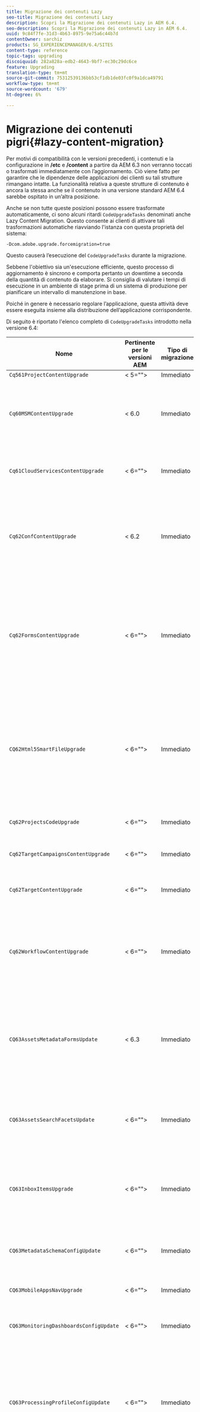 ```yaml
---
title: Migrazione dei contenuti Lazy
seo-title: Migrazione dei contenuti Lazy
description: Scopri la Migrazione dei contenuti Lazy in AEM 6.4.
seo-description: Scopri la Migrazione dei contenuti Lazy in AEM 6.4.
uuid: 9c84f7fe-31d3-4b63-8975-9e75a6c44b7d
contentOwner: sarchiz
products: SG_EXPERIENCEMANAGER/6.4/SITES
content-type: reference
topic-tags: upgrading
discoiquuid: 282a828a-edb2-4643-9bf7-ec30c29dc6ce
feature: Upgrading
translation-type: tm+mt
source-git-commit: 75312539136bb53cf1db1de03fc0f9a1dca49791
workflow-type: tm+mt
source-wordcount: '679'
ht-degree: 6%

---
```



# Migrazione dei contenuti pigri{#lazy-content-migration}

Per motivi di compatibilità con le versioni precedenti, i contenuti e la configurazione in **/etc** e **/content** a partire da AEM 6.3 non verranno toccati o trasformati immediatamente con l’aggiornamento. Ciò viene fatto per garantire che le dipendenze delle applicazioni dei clienti su tali strutture rimangano intatte. La funzionalità relativa a queste strutture di contenuto è ancora la stessa anche se il contenuto in una versione standard AEM 6.4 sarebbe ospitato in un’altra posizione.

Anche se non tutte queste posizioni possono essere trasformate automaticamente, ci sono alcuni ritardi `CodeUpgradeTasks` denominati anche Lazy Content Migration. Questo consente ai clienti di attivare tali trasformazioni automatiche riavviando l&#39;istanza con questa proprietà del sistema:

```shell
-Dcom.adobe.upgrade.forcemigration=true
```

Questo causerà l’esecuzione del `CodeUpgradeTasks` durante la migrazione.

Sebbene l&#39;obiettivo sia un&#39;esecuzione efficiente, questo processo di aggiornamento è sincrono e comporta pertanto un downtime a seconda della quantità di contenuto da elaborare. Si consiglia di valutare i tempi di esecuzione in un ambiente di stage prima di un sistema di produzione per pianificare un intervallo di manutenzione in base.

Poiché in genere è necessario regolare l’applicazione, questa attività deve essere eseguita insieme alla distribuzione dell’applicazione corrispondente.

Di seguito è riportato l&#39;elenco completo di `CodeUpgradeTasks` introdotto nella versione 6.4:

| **Nome** | **Pertinente per le versioni AEM** | **Tipo di migrazione** | **Dettagli** |
|---|---|---|---|
| `Cq561ProjectContentUpgrade` | &lt; 5=&quot;&quot;> | Immediato |  |
| `Cq60MSMContentUpgrade` | &lt; 6.0 | Immediato | Rileva tutti i valori `LiveRelationShips` da `VersionStorage` che sono stati eliminati e aggiunge la proprietà di esclusione all&#39;elemento padre |
| `Cq61CloudServicesContentUpgrade` | &lt; 6=&quot;&quot;> | Immediato | Ristruttura i servizi cloud per la configurazione sicura per impostazione predefinita |
| `Cq62ConfContentUpgrade` | &lt; 6.2 | Immediato | Rimuove il collegamento basato su proprietà da **/content** a **/conf** (sostituito dal meccanismo OSGi), genera la configurazione OSGi corrispondente |
| `Cq62FormsContentUpgrade` | &lt; 6=&quot;&quot;> | Immediato | A causa della gestione merge_preserve della regola di negazione sicura per impostazione predefinita, le sostituzioni a causa di autorizzazioni specifiche che comportano la necessità di riordinare l&#39;aggiornamento |
| `CQ62Html5SmartFileUpgrade` | &lt; 6=&quot;&quot;> | Immediato | Rileva i componenti che utilizzano il widget Html5SmartFile, cerca gli utilizzi del componente nel contenuto e ristruttura la persistenza, spostando efficacemente il binario verso il basso e non archiviarlo a livello di componente. |
| `Cq62ProjectsCodeUpgrade` | &lt; 6=&quot;&quot;> | Immediato | Sposta i progetti in stile precedente da **/etc/projects** a **/content/projects** |
| `Cq62TargetCampaignsContentUpgrade` | &lt; 6=&quot;&quot;> | Immediato | Introduce un livello contenitore alla gerarchia (Aree) e regola i riferimenti. |
| `Cq62TargetContentUpgrade` | &lt; 6=&quot;&quot;> | Immediato | Imposta i nomi della posizione fissa sui componenti di destinazione. |
| `Cq62WorkflowContentUpgrade` | &lt; 6=&quot;&quot;> | Immediato | Trasformazione complessa dei modelli di flusso di lavoro che precede le strutture, le istanze, le notifiche 6.2, quindi unione dal percorso di backup da **/var/backup** |
| `CQ63AssetsMetadataFormsUpdate` | &lt; 6.3 | Immediato | Sposta le risorse, gli schemi di metadati personalizzati e i profili di elaborazione da **/apps** a **/conf** e traduce lo schema di metadati e i profili di metadati nei moduli da coral2 a coral3. |
| `CQ63AssetsSearchFacetsUpdate` | &lt; 6=&quot;&quot;> | Immediato | Sposta le risorse e i facet di ricerca personalizzati da **/apps** a **/conf** e traduce lo schema di metadati e i profili di metadati nei moduli da coral2 a coral3. |
| `CQ63InboxItemsUpgrade` | &lt; 6=&quot;&quot;> | Immediato | Aggiorna InboxItems per ordinare gli elementi della casella in entrata (regolazione dei metadati per un ordinamento efficiente) |
| `CQ63MetadataSchemaConfigUpdate` | &lt; 6=&quot;&quot;> | Immediato | Regola la proprietà metadataSchema nella cartella sostituendo i percorsi relativi a **/conf** al posto di **/apps** |
| `CQ63MobileAppsNavUpgrade` | &lt; 6=&quot;&quot;> | Immediato | Regolazione della struttura di navigazione |
| `CQ63MonitoringDashboardsConfigUpdate` | &lt; 6=&quot;&quot;> | Immediato | Sposta le configurazioni personalizzate per le dashboard di monitoraggio da **/libs** e **/apps** |
| `CQ63ProcessingProfileConfigUpdate` | &lt; 6=&quot;&quot;> | Immediato | Traduce la proprietà processingProfile (utilizzata fino alla versione 6.1) in Assets in modo che corrisponda alla struttura 6.3 e versioni successive. Regola anche i percorsi relativi del profilo in **/conf** al posto di **/apps**. |
| `CQ63ToolsMenuEntriesContentUpgrade` | &lt; 6=&quot;&quot;> | Immediato | Attività di aggiornamento che rimuove le voci di menu obsolete di CRXDE Lite e della console Web in caso di aggiornamento. |
| `CQ64CommunitiesConfigsCleanupTask` | &lt; 6=&quot;&quot;> | Ritardato | Lo spostamento delle configurazioni cloud SRP, delle configurazioni delle parole d&#39;ordine community, la pulizia di **/etc/social** e **/etc/enablement** (tutti i riferimenti e i dati devono essere regolati quando viene eseguita la migrazione lenta - nessuna parte dell&#39;applicazione deve più dipendere da questa struttura). |
| `CQ64LegacyCloudSettingsCleanupTask` | &lt; 6.4 | Ritardato | Pulisce **/etc/cloudsettings** (contenente la configurazione ContextHub). La configurazione viene migrata automaticamente al primo accesso. Nel caso in cui sia avviata la migrazione dei contenuti Lazy insieme all&#39;aggiornamento di questo contenuto in **/etc/cloudsettings** deve essere mantenuto tramite pacchetto prima dell&#39;aggiornamento e reinstallato per la trasformazione implicita da avviare, insieme a una successiva disinstallazione del pacchetto dopo il completamento. |
| `CQ64UsersTitleFixTask` | &lt; 6=&quot;&quot;> | Ritardato | Regola la struttura del titolo legacy in base al titolo nel nodo del profilo utente. |
| `CQ64CommerceMigrationTask` | &lt; 6=&quot;&quot;> | Ritardato | Esegui la migrazione del contenuto di e-commerce da **/etc/commerce** a **/var/commerce**. Durante la migrazione il contenuto viene spostato e i riferimenti al contenuto spostato vengono aggiornati per riflettere la nuova posizione. |
